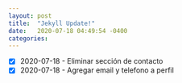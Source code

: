 ```yaml
---
layout: post
title:  "Jekyll Update!"
date:   2020-07-18 04:49:54 -0400
categories: 
---
```


- [x] 2020-07-18 - Eliminar sección de contacto 
- [x] 2020-07-18 - Agregar email y telefono a perfil
